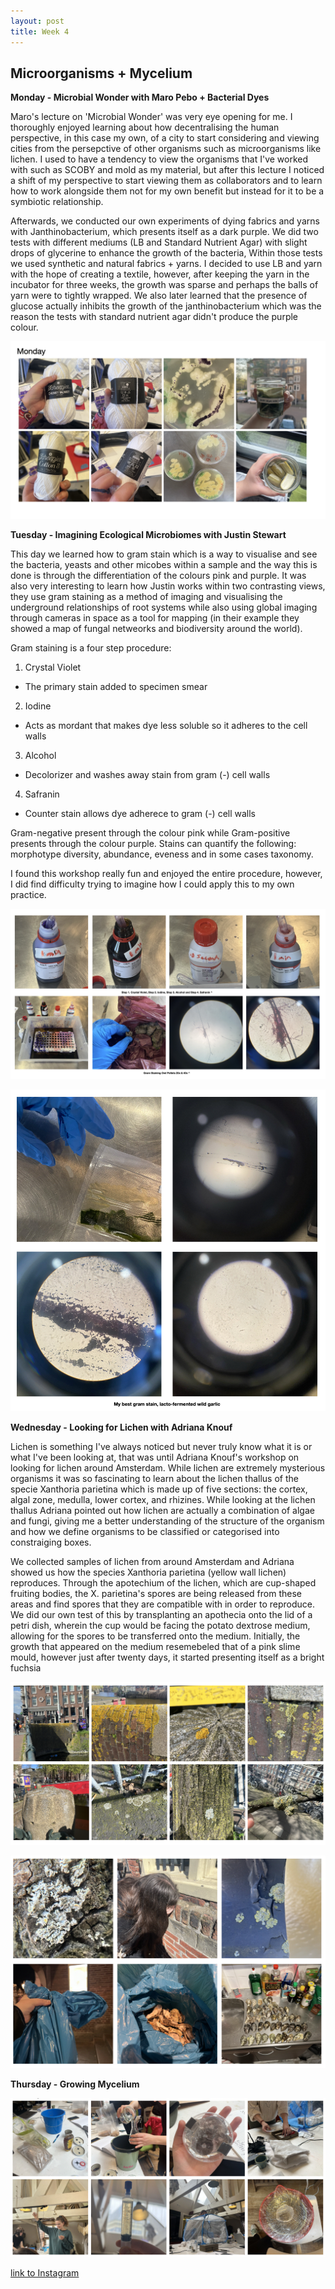 ```yaml
---
layout: post
title: Week 4
---
```


## Microorganisms + Mycelium


**Monday - Microbial Wonder with Maro Pebo + Bacterial Dyes**


Maro's lecture on 'Microbial Wonder' was very eye opening for me. I thoroughly enjoyed learning about how decentralising the human perspective, in this case my own, of a city to start considering and viewing cities from the persepctive of other organisms such as microorganisms like lichen. I used to have a tendency to view the organisms that I've worked with such as SCOBY and mold as my material, but after this lecture I noticed a shift of my perspective to start viewing them as collaborators and to learn how to work alongside them not for my own benefit but instead for it to be a symbiotic relationship. 

Afterwards, we conducted our own experiments of dying fabrics and yarns with Janthinobacterium, which presents itself as a dark purple. We did two tests with different mediums (LB and Standard Nutrient Agar) with slight drops of glycerine to enhance the growth of the bacteria, Within those tests we used synthetic and natural fabrics + yarns. I decided to use LB and yarn with the hope of creating a textile, however, after keeping the yarn in the incubator for three weeks, the growth was sparse and perhaps the balls of yarn were to tightly wrapped. We also later learned that the presence of glucose actually inhibits the growth of the janthinobacterium which was the reason the tests with standard nutrient agar didn't produce the purple colour. 

![Week4MondayMicrobialDyes](../images/Week4MondayMicrobialDyes.jpg)


**Tuesday - Imagining Ecological Microbiomes with Justin Stewart**

This day we learned how to gram stain which is a way to visualise and see the bacteria, yeasts and other micobes within a sample and the way this is done is through the differentiation of the colours pink and purple. It was also very interesting to learn how Justin works within two contrasting views, they use gram staining as a method of imaging and visualising the underground relationships of root systems while also using global imaging through cameras in space as a tool for mapping (in their example they showed a map of fungal netweorks and biodiversity around the world).

Gram staining is a four step procedure:

1. Crystal Violet
- The primary stain added to specimen smear

2. Iodine
- Acts as mordant that makes dye less soluble so it adheres to the cell walls

3. Alcohol
- Decolorizer and washes away stain from gram (-) cell walls

4. Safranin
- Counter stain allows dye adherece to gram (-) cell walls 

Gram-negative present through the colour pink while Gram-positive presents through the colour purple. Stains can quantify the following: morphotype diversity, abundance, eveness and in some cases taxonomy. 

I found this workshop really fun and enjoyed the entire procedure, however, I did find difficulty trying to imagine how I could apply this to my own practice. 

![Week4TuesdayGramStainingGeneral](../images/Week4TuesdayGramStainingGeneral.jpg)


![Week4TuesdayGramStainingGarlic](../images/Week4TuesdayGramStainingGarlic.jpg)


**Wednesday - Looking for Lichen with Adriana Knouf**

Lichen is something I've always noticed but never truly know what it is or what I've been looking at, that was until Adriana Knouf's workshop on looking for lichen around Amsterdam. While lichen are extremely mysterious organisms it was so fascinating to learn about the lichen thallus of the specie Xanthoria parietina which is made up of five sections: the cortex, algal zone, medulla, lower cortex, and rhizines. While looking at the lichen thallus Adriana pointed out how lichen are actually a combination of algae and fungi, giving me a better understanding of the structure of the organism and how we define organisms to be classified or categorised into constraiging boxes.

We collected samples of lichen from around Amsterdam and Adriana showed us how the species Xanthoria parietina (yellow wall lichen) reproduces. Through the apotechium of the lichen, which are cup-shaped fruiting bodies, the X. parietina's spores are being released from these areas and find spores that they are compatible with in order to reproduce. We did our own test of this by transplanting an apothecia onto the lid of a petri dish, wherein the cup would be facing the potato dextrose medium, allowing for the spores to be transferred onto the medium. Initially, the growth that appeared on the medium resemebeled that of a pink slime mould, however just after twenty days, it started presenting itself as a bright fuchsia 

![Week4WednesdayLichen](../images/Week4WednesdayLichen.jpg)


![Week4WednesdayLichen2](../images/Week4WednesdayLichen2.jpg)



**Thursday - Growing Mycelium**


![Week4ThursdayMycelium](../images/Week4ThursdayMycelium.jpg)



[link to Instagram ](https://www.instagram.com/carolina.minana/)